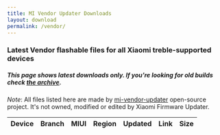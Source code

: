 ```yaml
---
title: MI Vendor Updater Downloads
layout: download
permalink: /vendor/
---
```


### Latest Vendor flashable files for all Xiaomi treble-supported devices
##### This page shows latest downloads only. If you're looking for old builds check [the archive](/archive/vendor/andromeda/).


*Note*: All files listed here are made by [mi-vendor-updater](https://github.com/TryHardDood/mi-vendor-updater) open-source project. It's not owned, modified or edited by Xiaomi Firmware Updater.

<div class="table-responsive-md" id="table-wrapper">
<table id="vendor" class="compact table table-striped table-hover table-sm">
    <thead class="thead-dark">
        <tr>
            <th>Device</th>
            <th>Branch</th>
            <th>MIUI</th>
            <th>Region</th>
            <th>Updated</th>
            <th>Link</th>
            <th>Size</th>
        </tr>
    </thead>
    <script>loadVendorDownloads('', 'latest')</script>
</table>
</div>
